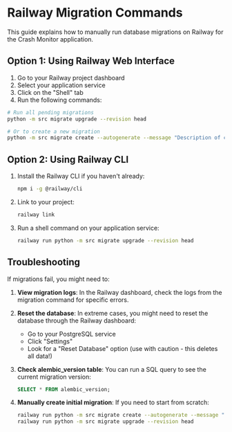 # Railway Migration Commands

This guide explains how to manually run database migrations on Railway for the Crash Monitor application.

## Option 1: Using Railway Web Interface

1. Go to your Railway project dashboard
2. Select your application service
3. Click on the "Shell" tab
4. Run the following commands:

```bash
# Run all pending migrations
python -m src migrate upgrade --revision head

# Or to create a new migration
python -m src migrate create --autogenerate --message "Description of changes"
```

## Option 2: Using Railway CLI

1. Install the Railway CLI if you haven't already:

   ```bash
   npm i -g @railway/cli
   ```

2. Link to your project:

   ```bash
   railway link
   ```

3. Run a shell command on your application service:

   ```bash
   railway run python -m src migrate upgrade --revision head
   ```

## Troubleshooting

If migrations fail, you might need to:

1. **View migration logs**: In the Railway dashboard, check the logs from the migration command for specific errors.

2. **Reset the database**: In extreme cases, you might need to reset the database through the Railway dashboard:
   - Go to your PostgreSQL service
   - Click "Settings"
   - Look for a "Reset Database" option (use with caution - this deletes all data!)

3. **Check alembic_version table**: You can run a SQL query to see the current migration version:

   ```sql
   SELECT * FROM alembic_version;
   ```

4. **Manually create initial migration**: If you need to start from scratch:

   ```bash
   railway run python -m src migrate create --autogenerate --message "Initial migration"
   railway run python -m src migrate upgrade --revision head
   ```
